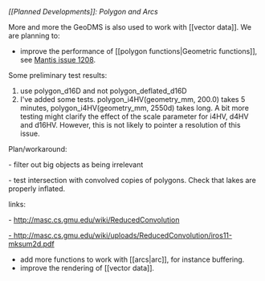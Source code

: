 *[[Planned Developments]]: Polygon and Arcs*

More and more the GeoDMS is also used to work with [[vector data]]. We are planning to:

-   improve the performance of [[polygon functions|Geometric functions]], see [Mantis issue 1208](http://mantis.objectvision.nl/view.php?id=1221).

Some preliminary test results:

1.  use polygon_d16D and not polygon_deflated_d16D
2.  I've added some tests. polygon_i4HV(geometry_mm, 200.0) takes 5 minutes, polygon_i4HV(geometry_mm, 2550d) takes long. A bit more testing might clarify the effect of the scale parameter for i4HV, d4HV and d16HV. However, this is not likely to pointer a resolution of this issue.

Plan/workaround:

\- filter out big objects as being irrelevant

\- test intersection with convolved copies of polygons. Check that lakes
are properly inflated.

links:

\- <http://masc.cs.gmu.edu/wiki/ReducedConvolution>

[-
<http://masc.cs.gmu.edu/wiki/uploads/ReducedConvolution/iros11-mksum2d.pdf>](http://masc.cs.gmu.edu/wiki/uploads/ReducedConvolution/iros11-mksum2d.pdf)

-   add more functions to work with [[arcs|arc]], for instance buffering.
-   improve the rendering of [[vector data]].